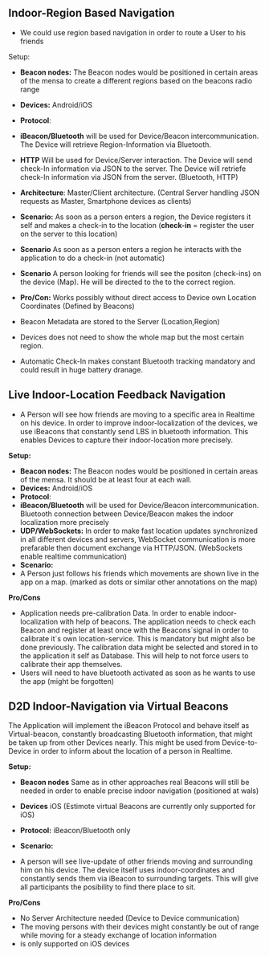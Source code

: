## Indoor-Region Based Navigation

* We could use region based navigation in order to route a User to his friends

Setup:

* **Beacon nodes:** The Beacon nodes would be positioned in certain areas of the mensa to create a different regions based on the beacons radio range
* **Devices:** Android/iOS
* **Protocol**: 
* **iBeacon/Bluetooth** will be used for Device/Beacon intercommunication. The Device will retrieve Region-Information via Bluetooth.

* **HTTP** Will be used for Device/Server interaction. The Device will send check-In information via JSON to the server.
 The Device will retriefe check-In information via JSON from the server.
 (Bluetooth, HTTP)
* **Architecture**: Master/Client architecture. (Central Server handling JSON requests as Master, Smartphone devices as clients)

* **Scenario:** As soon as a person enters a region, the Device registers it self and makes a check-in to the location (**check-in** = register the user on the server to this location)

* **Scenario** As soon as a person enters a region he interacts with the application to do a check-in (not automatic)

* **Scenario** A person looking for friends will see the positon (check-ins) on the device (Map). He will be directed to the to the correct region.

* **Pro/Con:** Works possibly without direct access to Device own Location Coordinates (Defined by Beacons)
* Beacon Metadata are stored to the Server (Location,Region)

* Devices does not need to show the whole map but the most certain region.
* Automatic Check-In makes constant Bluetooth tracking mandatory and could result in huge battery dranage.


## Live Indoor-Location Feedback Navigation

* A Person will see how friends are moving to a specific area in Realtime on his device. In order to improve indoor-localization of the devices, we use iBeacons that constantly send LBS in bluetooth information. This enables Devices to capture their indoor-location more precisely.


**Setup:**

* **Beacon nodes:** The Beacon nodes would be positioned in certain areas of the mensa. It should be at least four at each wall.
* **Devices:** Android/iOS
* **Protocol**: 
* **iBeacon/Bluetooth** will be used for Device/Beacon intercommunication. Bluetooth connection between Device/Beacon makes the indoor localization more precisely
* **UDP/WebSockets:** In order to make fast location updates synchronized in all different devices and servers, WebSocket communication is more prefarable then document exchange via HTTP/JSON. (WebSockets enable realtime communication)
* **Scenario:**
* A Person just follows his friends which movements are shown live in the app on a map. (marked as dots or similar other annotations on the map)

**Pro/Cons**

* Application needs pre-calibration Data. In order to enable indoor-localization with help of beacons. The application needs to check each Beacon and register at least once with the Beacons´signal in order to calibrate it´s own location-service. This is mandatory but might also be done previously. The calibration data might be selected and stored in to the application it self as Database. This will help to not force users to calibrate their app themselves.
* Users will need to have bluetooth activated as soon as he wants to use the app (might be forgotten)


## D2D Indoor-Navigation via Virtual Beacons

The Application will implement the iBeacon Protocol and behave itself as Virtual-beacon, constantly broadcasting Bluetooth information, that might be taken up from other Devices nearly. This might be used from Device-to-Device in order to inform about the location of a person in Realtime.

**Setup:**

* **Beacon nodes** Same as in other approaches real Beacons will still be needed in order to enable precise indoor navigation (positioned at wals)

* **Devices** iOS (Estimote virtual Beacons are currently only supported for iOS)

* **Protocol:** iBeacon/Bluetooth only

* **Scenario:**
* A person will see live-update of other friends moving and surrounding him on his device. The device itself uses indoor-coordinates and constantly sends them via iBeacon to surrounding targets. This will give all participants the posibility to find there place to sit.

**Pro/Cons**

* No Server Architecture needed (Device to Device communication)
* The moving persons with their devices might constantly be out of range while moving for a steady exchange of location information
* is only supported on iOS devices


